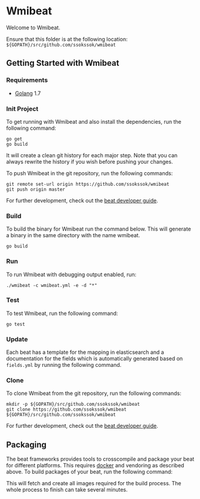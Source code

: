 # Wmibeat

Welcome to Wmibeat.

Ensure that this folder is at the following location:
`${GOPATH}/src/github.com/ssokssok/wmibeat`

## Getting Started with Wmibeat

### Requirements

* [Golang](https://golang.org/dl/) 1.7

### Init Project
To get running with Wmibeat and also install the
dependencies, run the following command:

```
go get 
go build
```

It will create a clean git history for each major step. Note that you can always rewrite the history if you wish before pushing your changes.

To push Wmibeat in the git repository, run the following commands:

```
git remote set-url origin https://github.com/ssokssok/wmibeat
git push origin master
```

For further development, check out the [beat developer guide](https://www.elastic.co/guide/en/beats/libbeat/current/new-beat.html).

### Build

To build the binary for Wmibeat run the command below. This will generate a binary
in the same directory with the name wmibeat.

```
go build
```


### Run

To run Wmibeat with debugging output enabled, run:

```
./wmibeat -c wmibeat.yml -e -d "*"
```


### Test

To test Wmibeat, run the following command:

```
go test
```


### Update

Each beat has a template for the mapping in elasticsearch and a documentation for the fields
which is automatically generated based on `fields.yml` by running the following command.


### Clone

To clone Wmibeat from the git repository, run the following commands:

```
mkdir -p ${GOPATH}/src/github.com/ssokssok/wmibeat
git clone https://github.com/ssokssok/wmibeat ${GOPATH}/src/github.com/ssokssok/wmibeat
```


For further development, check out the [beat developer guide](https://www.elastic.co/guide/en/beats/libbeat/current/new-beat.html).


## Packaging

The beat frameworks provides tools to crosscompile and package your beat for different platforms. This requires [docker](https://www.docker.com/) and vendoring as described above. To build packages of your beat, run the following command:


This will fetch and create all images required for the build process. The whole process to finish can take several minutes.
